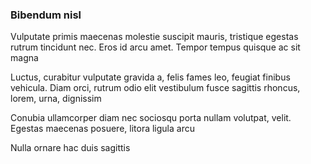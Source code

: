 ### Bibendum nisl

Vulputate primis maecenas molestie suscipit mauris, tristique egestas rutrum tincidunt nec. Eros id arcu amet. Tempor tempus quisque ac sit magna

Luctus, curabitur vulputate gravida a, felis fames leo, feugiat finibus vehicula. Diam orci, rutrum odio elit vestibulum fusce sagittis rhoncus, lorem, urna, dignissim

Conubia ullamcorper diam nec sociosqu porta nullam volutpat, velit. Egestas maecenas posuere, litora ligula arcu

Nulla ornare hac duis sagittis


